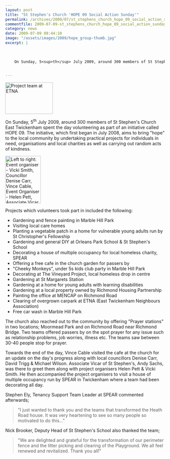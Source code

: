 ```yaml
---
layout: post
title: "St Stephen's Church 'HOPE 09 Social Action Sunday'"
permalink: /archives/2009/07/st_stephens_church_hope_09_social_action_sunday.html
commentfile: 2009-07-09-st_stephens_church_hope_09_social_action_sunday
category: news
date: 2009-07-09 08:44:10
image: "/assets/images/2009/hope_group-thumb.jpg"
excerpt: |
    
    
    
    On Sunday, 5<sup>th</sup> July 2009, around 300 members of St Stephen's Church East Twickenham spent the day volunteering as part of an initiative called HOPE 09.  The initiative, which first began in July 2008, aims to bring "hope" to the local community by undertaking practical projects for individuals in need, organisations and local charities as well as carrying out random acts of kindness.
    

---
```


<a href="/assets/images/2009/hope_group.jpg"><img src="/assets/images/2009/hope_group-thumb.jpg" width="150" height="100" alt="Project team at ETNA" class="photo right" /></a>

On Sunday, 5<sup>th</sup> July 2009, around 300 members of St Stephen's Church East Twickenham spent the day volunteering as part of an initiative called HOPE 09. The initiative, which first began in July 2008, aims to bring "hope" to the local community by undertaking practical projects for individuals in need, organisations and local charities as well as carrying out random acts of kindness.

<a href="/assets/images/2009/hope_cable.jpg"><img src="/assets/images/2009/hope_cable-thumb.jpg" width="112" height="150" alt="Left to right: Event organiser - Vicki Smith, Councillor Denise Carr, Vince Cable, Event Organiser - Helen Pett, Associate Vicar Rev. Andy Sachs, Councillor David Trigg.  In front: Councillor Michael Wilson" class="photo right" /></a>

Projects which volunteers took part in included the following:

-   Gardening and fence painting in Marble Hill Park
-   Visiting local care homes
-   Planting a vegetable patch in a home for vulnerable young adults run by St Christopher's Fellowship
-   Gardening and general DIY at Orleans Park School & St Stephen's School
-   Decorating a house of multiple occupancy for local homeless charity, SPEAR
-   Offering a free cafe in the church garden for passers by
-   "Cheeky Monkeys", under 5s kids club party in Marble Hill Park
-   Decorating at The Vineyard Project, local homeless drop in centre
-   Gardening at St Margarets Station
-   Gardening at a home for young adults with learning disabilities
-   Gardening at a local property owned by Richmond Housing Partnership
-   Painting the office at MENCAP on Richmond Road
-   Clearing of overgrown carpark at ETNA (East Twickenham Neighbours Association)
-   Free car wash in Marble Hill Park

The church also reached out to the community by offering "Prayer stations" in two locations; Moormead Park and on Richmond Road near Richmond Bridge. Two teams offered passers by on the spot prayer for any issue such as relationship problems, job worries, illness etc. The teams saw between 30-40 people stop for prayer.

Towards the end of the day, Vince Cable visited the cafe at the church for an update on the day's progress along with local councillors Denise Carr, David Trigg & Michael Wilson. Associate Vicar of St Stephen's, Andy Sachs, was there to greet them along with project organisers Helen Pett & Vicki Smith. He then accompanied the project organisers to visit a house of multiple occupancy run by SPEAR in Twickenham where a team had been decorating all day.

Stephen Ely, Tenancy Support Team Leader at SPEAR commented afterwards;

> "I just wanted to thank you and the teams that transformed the Heath Road house. It was very heartening to see so many people so motivated to do this..."

Nick Brooker, Deputy Head of St Stephen's School also thanked the team;

> "We are delighted and grateful for the transformation of our perimeter fence and the litter picking and clearing of the Playground. We all feel renewed and revitalized. Thank you all!"
